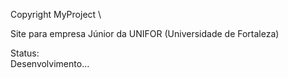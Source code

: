 Copyright MyProject \

Site para empresa Júnior da UNIFOR (Universidade de Fortaleza)

Status: \
Desenvolvimento...
